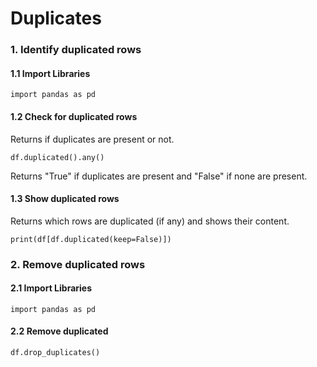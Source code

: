# Duplicates
### 1. Identify duplicated rows
#### 1.1 Import Libraries
    import pandas as pd
#### 1.2 Check for duplicated rows
Returns if duplicates are present or not.

    df.duplicated().any()
Returns "True" if duplicates are present and "False" if none are present.
#### 1.3 Show duplicated rows
Returns which rows are duplicated (if any) and shows their content.

    print(df[df.duplicated(keep=False)])
### 2. Remove duplicated rows
#### 2.1 Import Libraries
    import pandas as pd
#### 2.2 Remove duplicated
    df.drop_duplicates()
